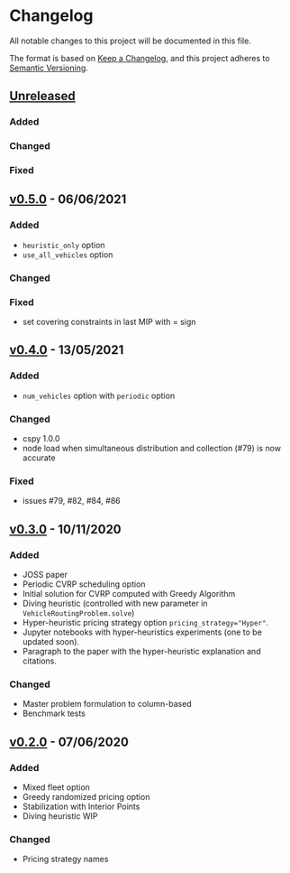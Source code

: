 # Changelog

All notable changes to this project will be documented in this file.

The format is based on [Keep a Changelog](https://keepachangelog.com/en/1.0.0/),
and this project adheres to [Semantic Versioning](https://semver.org/spec/v2.0.0.html).

## [Unreleased]

### Added

### Changed

### Fixed

## [v0.5.0] - 06/06/2021

### Added

- `heuristic_only` option
- `use_all_vehicles` option

### Changed

### Fixed

- set covering constraints in last MIP with = sign

## [v0.4.0] - 13/05/2021

### Added

- `num_vehicles` option with `periodic` option

### Changed

- cspy 1.0.0
- node load when simultaneous distribution and collection (#79) is now accurate

### Fixed

- issues #79, #82, #84, #86

## [v0.3.0] - 10/11/2020

### Added

- JOSS paper
- Periodic CVRP scheduling option
- Initial solution for CVRP computed with Greedy Algorithm
- Diving heuristic (controlled with new parameter in `VehicleRoutingProblem.solve`)
- Hyper-heuristic pricing strategy option `pricing_strategy="Hyper"`.
- Jupyter notebooks with hyper-heuristics experiments (one to be updated soon).
- Paragraph to the paper with the hyper-heuristic explanation and citations.

### Changed

- Master problem formulation to column-based
- Benchmark tests

## [v0.2.0] - 07/06/2020

### Added

- Mixed fleet option
- Greedy randomized pricing option
- Stabilization with Interior Points
- Diving heuristic WIP

### Changed

- Pricing strategy names


[Unreleased]: https://github.com/Kuifje02/vrpy
[v0.2.0]: https://github.com/Kuifje02/vrpy/releases/tag/v0.2.0
[v0.3.0]: https://github.com/Kuifje02/vrpy/releases/tag/v0.3.0
[v0.4.0]: https://github.com/Kuifje02/vrpy/releases/tag/v0.4.0
[v0.5.0]: https://github.com/Kuifje02/vrpy/releases/tag/v0.5.0
